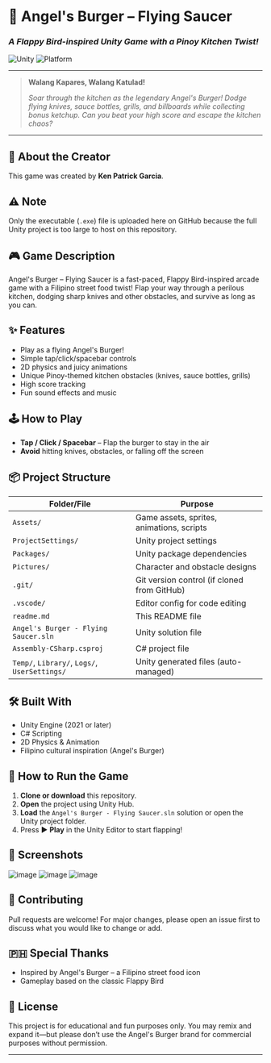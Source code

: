 # 🍔 **Angel's Burger – Flying Saucer**

### _A Flappy Bird-inspired Unity Game with a Pinoy Kitchen Twist!_

![Unity](https://img.shields.io/badge/Unity-2021%2B-blue?logo=unity) ![Platform](https://img.shields.io/badge/Platform-Windows%20%7C%20Mac%20%7C%20Linux-lightgrey)

---

> **Walang Kapares, Walang Katulad!**
>
> _Soar through the kitchen as the legendary Angel's Burger! Dodge flying knives, sauce bottles, grills, and billboards while collecting bonus ketchup. Can you beat your high score and escape the kitchen chaos?_

---

## 👤 **About the Creator**

This game was created by **Ken Patrick Garcia**.

## ⚠️ **Note**

Only the executable (`.exe`) file is uploaded here on GitHub because the full Unity project is too large to host on this repository.

## 🎮 **Game Description**

Angel's Burger – Flying Saucer is a fast-paced, Flappy Bird-inspired arcade game with a Filipino street food twist! Flap your way through a perilous kitchen, dodging sharp knives and other obstacles, and survive as long as you can.

## ✨ **Features**

- Play as a flying Angel's Burger!
- Simple tap/click/spacebar controls
- 2D physics and juicy animations
- Unique Pinoy-themed kitchen obstacles (knives, sauce bottles, grills)
- High score tracking
- Fun sound effects and music

## 🕹️ **How to Play**

- **Tap / Click / Spacebar** – Flap the burger to stay in the air
- **Avoid** hitting knives, obstacles, or falling off the screen

## 📦 **Project Structure**

| Folder/File                                   | Purpose                                     |
| --------------------------------------------- | ------------------------------------------- |
| `Assets/`                                     | Game assets, sprites, animations, scripts   |
| `ProjectSettings/`                            | Unity project settings                      |
| `Packages/`                                   | Unity package dependencies                  |
| `Pictures/`                                   | Character and obstacle designs              |
| `.git/`                                       | Git version control (if cloned from GitHub) |
| `.vscode/`                                    | Editor config for code editing              |
| `readme.md`                                   | This README file                            |
| `Angel's Burger - Flying Saucer.sln`          | Unity solution file                         |
| `Assembly-CSharp.csproj`                      | C# project file                             |
| `Temp/`, `Library/`, `Logs/`, `UserSettings/` | Unity generated files (auto-managed)        |

## 🛠️ **Built With**

- Unity Engine (2021 or later)
- C# Scripting
- 2D Physics & Animation
- Filipino cultural inspiration (Angel's Burger)

## 🚀 **How to Run the Game**

1. **Clone or download** this repository.
2. **Open** the project using Unity Hub.
3. **Load** the `Angel's Burger - Flying Saucer.sln` solution or open the Unity project folder.
4. Press ▶️ **Play** in the Unity Editor to start flapping!

## 📸 **Screenshots**

![image](https://github.com/user-attachments/assets/229b5957-af36-489f-ba11-9d761ed74246)
![image](https://github.com/user-attachments/assets/fb74d62e-1f8d-4082-840f-3fc0c4a2e5e4)
![image](https://github.com/user-attachments/assets/e2517bc6-9c53-4a92-a1ba-ec4d6f707ba8)


## 🤝 **Contributing**

Pull requests are welcome! For major changes, please open an issue first to discuss what you would like to change or add.

## 🇵🇭 **Special Thanks**

- Inspired by Angel's Burger – a Filipino street food icon
- Gameplay based on the classic Flappy Bird

## 📌 **License**

This project is for educational and fun purposes only. You may remix and expand it—but please don’t use the Angel's Burger brand for commercial purposes without permission.

---


